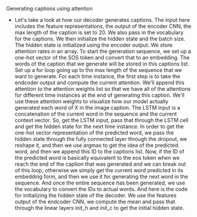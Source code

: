 Generating captions using attention
- Let's take a look at how our decoder generates captions. The input here includes the feature representations, the output of the encoder CNN, the max length of the caption is set to 20. We also pass in the vocabulary for the captions. We then initialize the hidden state and the batch size. The hidden state is initialized using the encoder output. We store attention rates in an array. To start the generation sequence, we set up a one-hot vector of the SOS token and convert that to an embedding. The words of the caption that we generate will be stored in this captions list. Set up a for loop going up to the max length of the sequence that we want to generate. For each time instance, the first step is to take the endcoder output and compute the current attention. We'll append this attention to the attention weights list so that we have all of the attentions for different time instances at the end of generating this caption. We'll use these attention weights to visualize how our model actually generated each word of X in the image caption. The LSTM input is a concatenation of the current word in the sequence and the current context vector. So, get the LSTM input, pass that through the LSTM cell and get the hidden state for the next time instance. In order to get the one-hot vector representation of the predicted word, we pass the hidden state through the fully connected layer through the dropout, we reshape it, and then we use argmax to get the idea of the predicted word, and then we append this ID to the captions list. Now, if the ID of the predicted word is basically equivalent to the eos token when we reach the end of the caption that was generated and we can break out of this loop, otherwise we simply get the current word predicted in its embedding form, and then we use it for generating the next word in the sequence. And once the entire sequence has been generated, we use the vocabulary to convert the IDs to actual words. And here is the code for initializing the hidden state of the decoder. We use the features output of the endcoder CNN, we compute the mean and pass that through the linear layers init_h and init_c to get the initial hidden state.